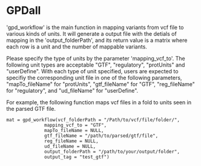 # GPDall

'gpd_workflow' is the main function in mapping variants from vcf file to various kinds of units. It will generate a output file with the detials of mapping in the 'output_folderPath',
and its return value is a matrix where each row is a unit and the number of mappable variants.

Please specify the type of units by the parameter 'mapping_vcf_to'. The following unit types are acceptable "GTF", "regulatory", "protUnits" and "userDefine". With each type of unit specified, users are expected to specifiy the corresponding unit file in one of the following parameters, "mapTo_fileName" for "protUnits", "gtf_fileName" for "GTF", "reg_fileName" for "regulatory", and "ud_fileName" for "userDefine". 


For example, the following function maps vcf files in a fold to units seen in the parsed GTF file. 


```{r}
mat = gpd_workflow(vcf_folderPath = "/Path/to/vcf/file/folder/",
              mapping_vcf_to = "GTF",
              mapTo_fileName = NULL,
              gtf_fileName = "/path/to/parsed/gtf/file",
              reg_fileName = NULL, 
              ud_fileName = NULL,
              output_folderPath = "/path/to/your/output/folder",
              output_tag = "test_gtf")
```


